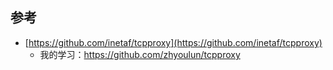 

## 参考

- [https://github.com/inetaf/tcpproxy](https://github.com/inetaf/tcpproxy)
  - 我的学习：https://github.com/zhyoulun/tcpproxy